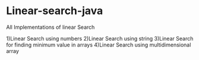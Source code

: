 # Linear-search-java

All Implementations of linear Search 

  1)Linear Search using numbers
  2)Linear Search using string
  3)Linear Search for finding minimum value in arrays
  4)Linear Search using multidimensional array  
